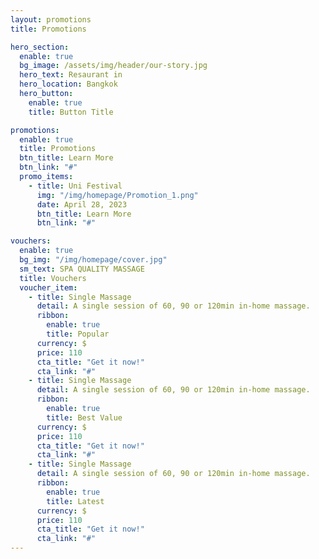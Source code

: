 ```yaml
---
layout: promotions
title: Promotions

hero_section:
  enable: true
  bg_image: /assets/img/header/our-story.jpg
  hero_text: Resaurant in
  hero_location: Bangkok
  hero_button:
    enable: true
    title: Button Title

promotions:
  enable: true 
  title: Promotions
  btn_title: Learn More
  btn_link: "#" 
  promo_items:
    - title: Uni Festival
      img: "/img/homepage/Promotion_1.png"
      date: April 28, 2023
      btn_title: Learn More
      btn_link: "#"

vouchers:
  enable: true
  bg_img: "/img/homepage/cover.jpg"
  sm_text: SPA QUALITY MASSAGE
  title: Vouchers
  voucher_item:
    - title: Single Massage
      detail: A single session of 60, 90 or 120min in-home massage.
      ribbon:
        enable: true
        title: Popular
      currency: $
      price: 110
      cta_title: "Get it now!"
      cta_link: "#"
    - title: Single Massage
      detail: A single session of 60, 90 or 120min in-home massage.
      ribbon:
        enable: true
        title: Best Value
      currency: $
      price: 110
      cta_title: "Get it now!"
      cta_link: "#"
    - title: Single Massage
      detail: A single session of 60, 90 or 120min in-home massage.
      ribbon:
        enable: true
        title: Latest
      currency: $
      price: 110
      cta_title: "Get it now!"
      cta_link: "#"
---
```

